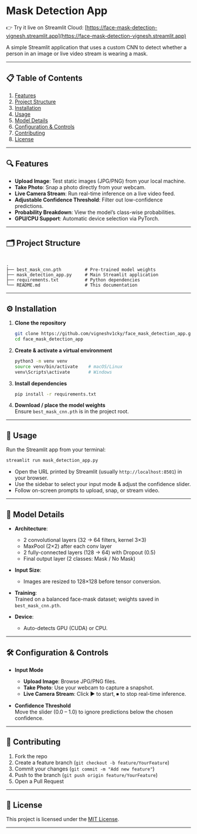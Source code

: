 
# Mask Detection App

👉 Try it live on Streamlit Cloud: [https://face-mask-detection-vignesh.streamlit.app](https://face-mask-detection-vignesh.streamlit.app)

A simple Streamlit application that uses a custom CNN to detect whether a person in an image or live video stream is wearing a mask.

---

## 📋 Table of Contents

1. [Features](#features)  
2. [Project Structure](#project-structure)  
3. [Installation](#installation)  
4. [Usage](#usage)  
5. [Model Details](#model-details)  
6. [Configuration & Controls](#configuration--controls)  
7. [Contributing](#contributing)  
8. [License](#license)  

---

## 🔍 Features

- **Upload Image**: Test static images (JPG/PNG) from your local machine.  
- **Take Photo**: Snap a photo directly from your webcam.  
- **Live Camera Stream**: Run real-time inference on a live video feed.  
- **Adjustable Confidence Threshold**: Filter out low-confidence predictions.  
- **Probability Breakdown**: View the model’s class-wise probabilities.  
- **GPU/CPU Support**: Automatic device selection via PyTorch.

---

## 🗂 Project Structure

```

.
├── best_mask_cnn.pth         # Pre-trained model weights
├── mask_detection_app.py     # Main Streamlit application
├── requirements.txt          # Python dependencies
└── README.md                 # This documentation

```

---

## ⚙️ Installation

1. **Clone the repository**  

   ```bash
   git clone https://github.com/vigneshv1cky/face_mask_detection_app.git
   cd face_mask_detection_app
   ```

2. **Create & activate a virtual environment**  

   ```bash
   python3 -m venv venv
   source venv/bin/activate    # macOS/Linux
   venv\Scripts\activate       # Windows
   ```

3. **Install dependencies**  

   ```bash
   pip install -r requirements.txt
   ```

4. **Download / place the model weights**  
   Ensure `best_mask_cnn.pth` is in the project root.

---

## 🚀 Usage

Run the Streamlit app from your terminal:

```bash
streamlit run mask_detection_app.py
```

- Open the URL printed by Streamlit (usually `http://localhost:8501`) in your browser.  
- Use the sidebar to select your input mode & adjust the confidence slider.  
- Follow on-screen prompts to upload, snap, or stream video.

---

## 🧠 Model Details

- **Architecture**:  
  - 2 convolutional layers (32 → 64 filters, kernel 3×3)  
  - MaxPool (2×2) after each conv layer  
  - 2 fully-connected layers (128 → 64) with Dropout (0.5)  
  - Final output layer (2 classes: Mask / No Mask)

- **Input Size**:  
  - Images are resized to 128×128 before tensor conversion.

- **Training**:  
  Trained on a balanced face-mask dataset; weights saved in `best_mask_cnn.pth`.

- **Device**:  
  - Auto-detects GPU (CUDA) or CPU.

---

## 🛠 Configuration & Controls

- **Input Mode**  
  - **Upload Image**: Browse JPG/PNG files.  
  - **Take Photo**: Use your webcam to capture a snapshot.  
  - **Live Camera Stream**: Click ▶️ to start, ⏹ to stop real-time inference.

- **Confidence Threshold**  
  Move the slider (0.0 – 1.0) to ignore predictions below the chosen confidence.

---

## 🤝 Contributing

1. Fork the repo  
2. Create a feature branch (`git checkout -b feature/YourFeature`)  
3. Commit your changes (`git commit -m "Add new feature"`)  
4. Push to the branch (`git push origin feature/YourFeature`)  
5. Open a Pull Request

---

## 📄 License

This project is licensed under the [MIT License](LICENSE).

---
